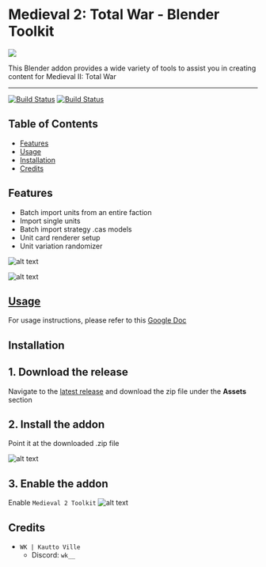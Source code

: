 # Medieval 2: Total War - Blender Toolkit

![](./images/banner.png)

This Blender addon provides a wide variety of tools to assist you in creating content for Medieval II: Total War

***

[![Build Status](https://img.shields.io/github/v/release/WK-313/Medieval-2-Toolkit?style=for-the-badge)](https://github.com/WK-313/Medieval-2-Toolkit/releases) [![Build Status](https://img.shields.io/github/downloads/WK-313/Medieval-2-Toolkit/total?style=for-the-badge)](https://github.com/WK-313/Medieval-2-Toolkit/releases)

## Table of Contents
* [Features](#features)
* [Usage](#usage)
* [Installation](#installation)
* [Credits](#credits)

## Features
- Batch import units from an entire faction
- Import single units
- Batch import strategy .cas models
- Unit card renderer setup
- Unit variation randomizer

![alt text](./images/readme2.png)

![alt text](./images/readme3.png)

## [Usage](https://docs.google.com/document/d/1sjLq0buiZpiRU4AwekeG9lYVo7wYgm7mhbN25glYwIc)
For usage instructions, please refer to this [Google Doc](https://docs.google.com/document/d/1sjLq0buiZpiRU4AwekeG9lYVo7wYgm7mhbN25glYwIc)

## Installation

## 1. Download the release
Navigate to the [latest release](https://github.com/WK-313/Medieval-2-Toolkit/releases/latest) and download the zip file under the **Assets** section

## 2. Install the addon
Point it at the downloaded .zip file

![alt text](./images/readme4.png)

## 3. Enable the addon
Enable `Medieval 2 Toolkit`
![alt text](./images/readme5.png)

## Credits
- `WK | Kautto Ville`
    - Discord: `wk__`
